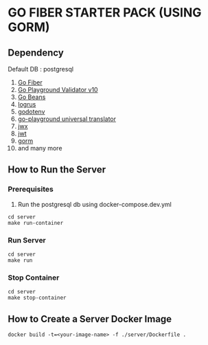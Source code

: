 # GO FIBER STARTER PACK (USING GORM)
## Dependency
Default DB : postgresql
1. [Go Fiber](https://github.com/gofiber/fiber)
2. [Go Playground Validator v10](https://github.com/go-playground/validator)
3. [Go Beans](https://github.com/hsjsjsj009/go-beans)
4. [logrus](https://github.com/Sirupsen/logrus)
5. [godotenv](https://github.com/joho/godotenv)
6. [go-playground universal translator](https://github.com/go-playground/universal-translator)
7. [jwx](https://github.com/lestrrat/go-jwx)
8. [jwt](https://github.com/dgrijalva/jwt-go)
9. [gorm](https://gorm.io)
10. and many more

## How to Run the Server
### Prerequisites
1. Run the postgresql db using docker-compose.dev.yml
```shell
cd server
make run-container
```
### Run Server
```shell
cd server
make run
```
### Stop Container
```shell
cd server
make stop-container
```

## How to Create a Server Docker Image
```shell
docker build -t=<your-image-name> -f ./server/Dockerfile .
```